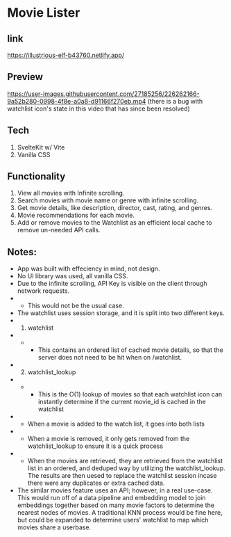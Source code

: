 # Movie Lister

## link
https://illustrious-elf-b43760.netlify.app/

## Preview

https://user-images.githubusercontent.com/27185256/226262166-9a52b280-0998-4f8e-a0a8-d91166f270eb.mp4
(there is a bug with watchlist icon's state in this video that has since been resolved)

## Tech
1. SvelteKit w/ Vite
2. Vanilla CSS

## Functionality
1. View all movies with Infinite scrolling.
2. Search movies with movie name or genre with infinite scrolling.
3. Get movie details, like description, director, cast, rating, and genres.
4. Movie recommendations for each movie.
5. Add or remove movies to the Watchlist as an efficient local cache to remove un-needed API calls.

## Notes:
- App was built with effeciency in mind, not design.
- No UI library was used, all vanilla CSS.
- Due to the infinite scrolling, API Key is visible on the client through network requests.
- - This would not be the usual case.
- The watchlist uses session storage, and it is split into two different keys.
- 1. watchlist
- - - This contains an ordered list of cached movie details, so that the server does not need to be hit when on /watchlist.
- 2. watchlist_lookup
- - - This is the O(1) lookup of movies so that each watchlist icon can instantly determine if the current movie_id is cached in the watchlist
- - When a movie is added to the watch list, it goes into both lists
- - When a movie is removed, it only gets removed from the watchlist_lookup to ensure it is a quick process
- - When the movies are retrieved, they are retrieved from the watchlist list in an ordered, and deduped way by utilizing the watchlist_lookup. The results are then uesed to replace the watchlist session incase there were any duplicates or extra cached data.
- The similar movies feature uses an API; however, in a real use-case. This would run off of a data pipeline and embedding model to join embeddings together based on many movie factors to determine the nearest nodes of movies. A traditional KNN process would be fine here, but could be expanded to determine users' watchlist to map which movies share a userbase.
